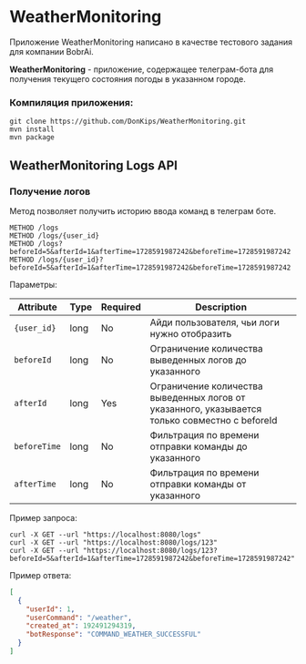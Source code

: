 # WeatherMonitoring

Приложение WeatherMonitoring написано в качестве тестового задания для компании BobrAi.

**WeatherMonitoring** - приложение, содержащее телеграм-бота для получения текущего состояния погоды в указанном городе.

### Компиляция приложения:
```
git clone https://github.com/DonKips/WeatherMonitoring.git
mvn install 
mvn package
```

## WeatherMonitoring Logs API

### Получение логов

Метод позволяет получить историю ввода команд в телеграм боте.

```plaintext
METHOD /logs
METHOD /logs/{user_id}
METHOD /logs?beforeId=5&afterId=1&afterTime=1728591987242&beforeTime=1728591987242
METHOD /logs/{user_id}?beforeId=5&afterId=1&afterTime=1728591987242&beforeTime=1728591987242
```

Параметры:

| Attribute   | Type | Required | Description                                                                            |
|-------------|------|----------|----------------------------------------------------------------------------------------|
| `{user_id}` | long | No       | Айди пользователя, чьи логи нужно отобразить                                           |
| `beforeId`        | long | No       | Ограничение количества выведенных логов до указанного                                  |
| `afterId` | long | Yes      | Ограничение количества выведенных логов от указанного, указывается только совместно с beforeId |
| `beforeTime` | long | No       | Фильтрация по времени отправки команды до указанного                                   |
| `afterTime` | long | No       | Фильтрация по времени отправки команды от указанного                                   |

Пример запроса:

```shell
curl -X GET --url "https://localhost:8080/logs"
curl -X GET --url "https://localhost:8080/logs/123"
curl -X GET --url "https://localhost:8080/logs/123?beforeId=5&afterId=1&afterTime=1728591987242&beforeTime=1728591987242"
```

Пример ответа:

```json
[
  {
    "userId": 1,
    "userCommand": "/weather",
    "created_at": 192491294319,
    "botResponse": "COMMAND_WEATHER_SUCCESSFUL"
  }
]
```
